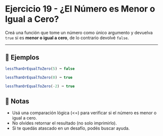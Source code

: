 # Ejercicio 19 - ¿El Número es Menor o Igual a Cero?

Creá una función que tome un número como único argumento y devuelva `true` si es **menor o igual a cero**, de lo contrario devolvé `false`.

---

## 🧪 Ejemplos

```javascript
lessThanOrEqualToZero(5) ➞ false

lessThanOrEqualToZero(0) ➞ true

lessThanOrEqualToZero(-2) ➞ true
```

## 📝 Notas

- Usá una comparación lógica (<=) para verificar si el número es menor o igual a cero.
- No olvides retornar el resultado (no solo imprimirlo).
- Si te quedás atascado en un desafío, podés buscar ayuda.
